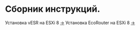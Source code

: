 # Сборник инструкций.

Установка vESR на ESXi 8 [->](./vESR/install/README.md)
Установка EcoRouter на ESXi 8 [->](./EcoRouter/install/README.md)